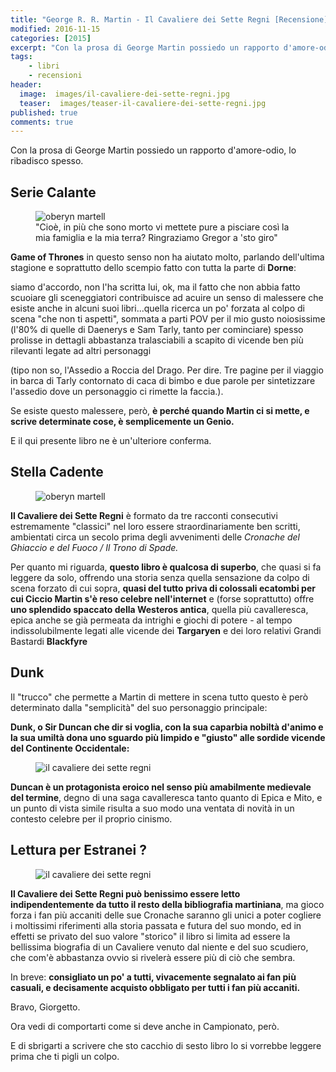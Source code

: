 ```yaml
---
title: "George R. R. Martin - Il Cavaliere dei Sette Regni [Recensione]"
modified: 2016-11-15
categories: [2015]
excerpt: "Con la prosa di George Martin possiedo un rapporto d'amore-odio, lo ribadisco spesso."
tags: 
    - libri
    - recensioni
header: 
  image:  images/il-cavaliere-dei-sette-regni.jpg
  teaser:  images/teaser-il-cavaliere-dei-sette-regni.jpg
published: true
comments: true
---
```


Con la prosa di George Martin possiedo un rapporto d'amore-odio, lo ribadisco spesso.

## Serie Calante

<figure>
<img src='http://4.bp.blogspot.com/-iOq-lPXhBk0/VdWfMNjWX5I/AAAAAAAAMTc/DYI0qvb9Fv0/s1600/Oberyn-Martell-Slide-1.jpg' alt='oberyn martell'>
<figcaption>"Cioè, in più che sono morto vi mettete pure a pisciare così la mia famiglia e la mia terra? Ringraziamo Gregor a 'sto giro"</figcaption>
</figure>

**Game of Thrones** in questo senso non ha aiutato molto, parlando dell'ultima stagione e soprattutto dello scempio fatto con tutta la parte di **Dorne**:

siamo d'accordo, non l'ha scritta lui, ok, ma il fatto che non abbia fatto scuoiare gli sceneggiatori contribuisce ad acuire un senso di malessere che esiste anche in alcuni suoi libri...quella ricerca un po' forzata al colpo di scena "che non ti aspetti", sommata a parti POV per il mio gusto noiosissime (l'80% di quelle di Daenerys e Sam Tarly, tanto per cominciare) spesso prolisse in dettagli abbastanza tralasciabili a scapito di vicende ben più rilevanti legate ad altri personaggi

(tipo non so, l'Assedio a Roccia del Drago. Per dire. Tre pagine per il viaggio in barca di Tarly contornato di caca di bimbo e due parole per sintetizzare l'assedio dove un personaggio ci rimette la faccia.).

Se esiste questo malessere, però, **è perché quando Martin ci si mette, e scrive determinate cose, è semplicemente un Genio.**

E il qui presente libro ne è un'ulteriore conferma.

## Stella Cadente

<figure>
<img src='http://2.bp.blogspot.com/-rRiQ4XjG498/VdWhHUKSqKI/AAAAAAAAMTo/D6vZQpXe9To/s1600/the_hedge_knight_cover_2-932x469.png' alt='oberyn martell'>
</figure>

**Il Cavaliere dei Sette Regni** è formato da tre racconti consecutivi estremamente "classici" nel loro essere straordinariamente ben scritti, ambientati circa un secolo prima degli avvenimenti delle _Cronache del Ghiaccio e del Fuoco / Il Trono di Spade._

Per quanto mi riguarda, **questo libro è qualcosa di superbo**, che quasi si fa leggere da solo, offrendo una storia senza quella sensazione da colpo di scena forzato di cui sopra, **quasi del tutto priva di colossali ecatombi per cui Ciccio Martin s'è reso celebre nell'internet** e (forse soprattutto) offre **uno splendido spaccato della Westeros antica**, quella più cavalleresca, epica anche se già permeata da intrighi e giochi di potere - al tempo indissolubilmente legati alle vicende dei **Targaryen** e dei loro relativi Grandi Bastardi **Blackfyre**

## Dunk

Il "trucco" che permette a Martin di mettere in scena tutto questo è però determinato dalla "semplicità" del suo personaggio principale:

**Dunk, o Sir Duncan che dir si voglia, con la sua caparbia nobiltà d'animo e la sua umiltà dona uno sguardo più limpido e "giusto" alle sordide vicende del Continente Occidentale:**

<figure>
<img src='http://4.bp.blogspot.com/-cXkknMyqAHE/VdWd4oG5P5I/AAAAAAAAMTM/lRdc1Ba4qYk/s1600/the_mystery_knight_by_grr_martin_by_marcsimonetti-d6xbnm0.jpg' alt='il cavaliere dei sette regni'>
</figure>

**Duncan è un protagonista eroico nel senso più amabilmente medievale del termine**, degno di una saga cavalleresca tanto quanto di Epica e Mito, e un punto di vista simile risulta a suo modo una ventata di novità in un contesto celebre per il proprio cinismo.

## Lettura per Estranei ?

<figure>
<img src='http://1.bp.blogspot.com/-EFP9-vzGzWU/VdWjFLMiM-I/AAAAAAAAMT0/jLocyAfX8uk/s1600/george-r-r-martin.jpg' alt='il cavaliere dei sette regni'>
</figure>

**Il Cavaliere dei Sette Regni può benissimo essere letto indipendentemente da tutto il resto della bibliografia martiniana**, ma gioco forza i fan più accaniti delle sue Cronache saranno gli unici a poter cogliere i moltissimi riferimenti alla storia passata e futura del suo mondo, ed in effetti se privato del suo valore "storico" il libro si limita ad essere la bellissima biografia di un Cavaliere venuto dal niente e del suo scudiero, che com'è abbastanza ovvio si rivelerà essere più di ciò che sembra.

In breve: **consigliato un po' a tutti, vivacemente segnalato ai fan più casuali, e decisamente acquisto obbligato per tutti i fan più accaniti.**

Bravo, Giorgetto.

Ora vedi di comportarti come si deve anche in Campionato, però.

E di sbrigarti a scrivere che sto cacchio di sesto libro lo si vorrebbe leggere prima che ti pigli un colpo.
